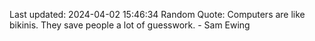 Last updated: 2024-04-02 15:46:34
Random Quote: Computers are like bikinis. They save people a lot of guesswork. - Sam Ewing